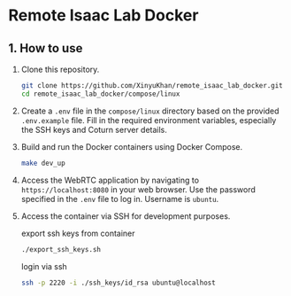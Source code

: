 # Remote Isaac Lab Docker

## 1. How to use

1. Clone this repository.

    ```bash
    git clone https://github.com/XinyuKhan/remote_isaac_lab_docker.git
    cd remote_isaac_lab_docker/compose/linux
    ```

2. Create a `.env` file in the `compose/linux` directory based on the provided `.env.example` file. Fill in the required environment variables, especially the SSH keys and Coturn server details.


3. Build and run the Docker containers using Docker Compose.

    ```bash
    make dev_up
    ```

4. Access the WebRTC application by navigating to `https://localhost:8080` in your web browser. Use the password specified in the `.env` file to log in. Username is `ubuntu`.

5. Access the container via SSH for development purposes.

    export ssh keys from container
    ```bash
    ./export_ssh_keys.sh
    ```
    login via ssh
    ```bash
    ssh -p 2220 -i ./ssh_keys/id_rsa ubuntu@localhost
    ```